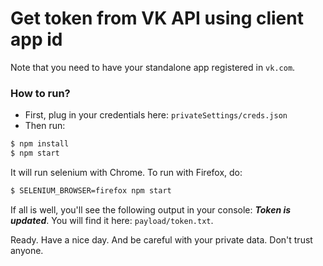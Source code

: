 # Get token from VK API using client app id

Note that you need to have your standalone app registered in `vk.com`.
### How to run?
- First, plug in your credentials here: `privateSettings/creds.json`
- Then run:

```sh
$ npm install
$ npm start
```
It will run selenium with Chrome. To run with Firefox, do:

```sh
$ SELENIUM_BROWSER=firefox npm start
```

If all is well, you'll see the following output in your console:
***Token is updated***.
You will find it here:
`payload/token.txt`.

Ready. Have a nice day. And be careful with your private data. Don't trust anyone.
